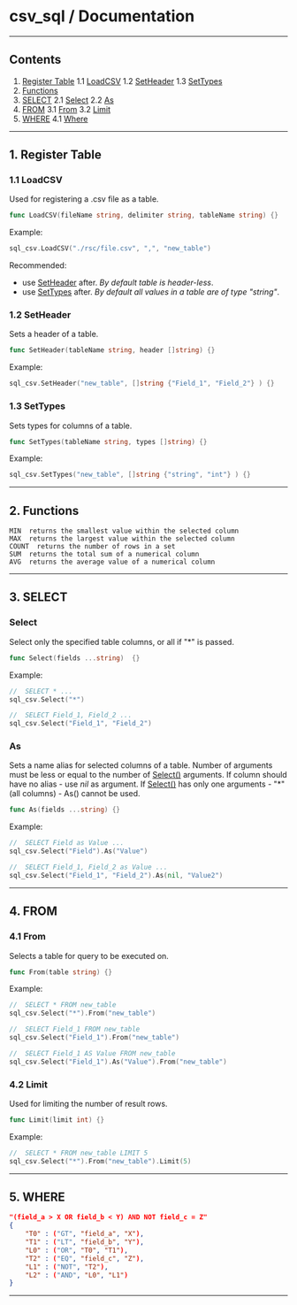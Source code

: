 # csv_sql / Documentation
---

## Contents
1. [Register Table](#registerTable)
   1.1 [LoadCSV](#LoadCSV)
   1.2 [SetHeader](#SetHeader)
   1.3 [SetTypes](#SetTypes)
2. [Functions](#Functions)
3. [SELECT](#SELECT)
   2.1 [Select](#Select)
   2.2 [As](#As)
4. [FROM](#FROM)
	3.1 [From](#From)
	3.2 [Limit](#Limit)
5. [WHERE](#WHERE)
   4.1 [Where](#Where)
----

## 1. Register Table<a name="registerTable"></a>
### 1.1 LoadCSV<a name="LoadCSV"></a>
Used for registering a .csv file as a table.
```go
func LoadCSV(fileName string, delimiter string, tableName string) {}
```
Example:
```go
sql_csv.LoadCSV("./rsc/file.csv", ",", "new_table")
```
Recommended:
- use [SetHeader](#SetHeader) after.
	*By default table is header-less*.
- use [SetTypes](#SetTypes) after.
	*By default all values in a table are of type "string"*.

### 1.2 SetHeader<a name="SetHeader"></a>
Sets a header of a table.
```go
func SetHeader(tableName string, header []string) {}
```
Example:
```go
sql_csv.SetHeader("new_table", []string {"Field_1", "Field_2"} ) {}
```

### 1.3 SetTypes<a name="SetTypes"></a>
Sets types for columns of a table.
```go
func SetTypes(tableName string, types []string) {}
```
Example:
```go
sql_csv.SetTypes("new_table", []string {"string", "int"} ) {}
```
---

## 2. Functions<a name="Functions"></a>
	MIN  returns the smallest value within the selected column
	MAX  returns the largest value within the selected column
	COUNT  returns the number of rows in a set
	SUM  returns the total sum of a numerical column
	AVG  returns the average value of a numerical column
---

## 3. SELECT<a name="SELECT"></a>
### Select
Select only the specified table columns, or all if "*" is passed.
```go
func Select(fields ...string)  {}
```
Example:
```go
//	SELECT * ...
sql_csv.Select("*")

//	SELECT Field_1, Field_2 ...
sql_csv.Select("Field_1", "Field_2")
```

### As
Sets a name alias for selected columns of a table.
Number of arguments must be less or equal to the number of [Select()]() arguments.
If column should have no alias - use *nil* as argument.
If [Select()]() has only one arguments - "*" (all columns) - As() cannot be used.
```go
func As(fields ...string) {}
```
Example:
```go
//	SELECT Field as Value ...
sql_csv.Select("Field").As("Value")

//	SELECT Field_1, Field_2 as Value ...
sql_csv.Select("Field_1", "Field_2").As(nil, "Value2")
```
---

## 4. FROM<a name="FROM"></a>
### 4.1 From<a name="From"></a>
Selects a table for query to be executed on.
```go
func From(table string) {}
```
Example:
```go
//	SELECT * FROM new_table
sql_csv.Select("*").From("new_table")

//	SELECT Field_1 FROM new_table
sql_csv.Select("Field_1").From("new_table")

//	SELECT Field_1 AS Value FROM new_table
sql_csv.Select("Field_1").As("Value").From("new_table")
```

### 4.2 Limit<a name="Limit"></a>
Used for limiting the number of result rows.
```go
func Limit(limit int) {}
```
Example:
```go
//	SELECT * FROM new_table LIMIT 5
sql_csv.Select("*").From("new_table").Limit(5)
```
---

## 5. WHERE<a name="WHERE"></a>
```json
"(field_a > X OR field_b < Y) AND NOT field_c = Z"
{
	"T0" : ("GT", "field_a", "X"),
	"T1" : ("LT", "field_b", "Y"),
	"L0" : ("OR", "T0", "T1"),
	"T2" : ("EQ", "field_c", "Z"),
	"L1" : ("NOT", "T2"),
	"L2" : ("AND", "L0", "L1")
}
```
---


